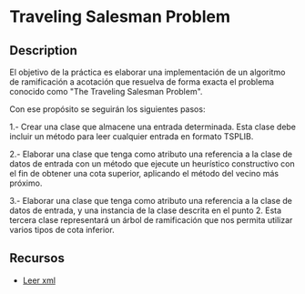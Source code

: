 # Traveling Salesman Problem

## Description
El objetivo de la práctica es elaborar una implementación de un algoritmo de ramificación a acotación que resuelva de forma exacta el problema conocido como "The Traveling Salesman Problem".

Con ese propósito se seguirán los siguientes pasos:

1.- Crear una clase que almacene una entrada determinada. Esta clase debe incluir un método para leer cualquier entrada en formato TSPLIB.

2.- Elaborar una clase que tenga como atributo una referencia a la clase de datos de entrada con un método que ejecute un heurístico constructivo con el fin de obtener una cota superior, aplicando el método del vecino más próximo.

3.- Elaborar una clase que tenga como atributo una referencia a la clase de datos de entrada, y una instancia de la clase descrita en el punto 2. Esta tercera clase representará un árbol de ramificación que nos permita utilizar varios tipos de cota inferior.

## Recursos
* [Leer xml](http://javiergarbedo.es/53-apuntes-java/xml/247-ejemplo-de-lectura-de-fichero-xml-usando-dom)
